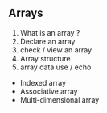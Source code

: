 ## Arrays
1. What is an array ? 
2. Declare an array 
3. check / view an array 
4. Array structure 
5. array data use / echo 



- Indexed array 
- Associative array 
- Multi-dimensional array